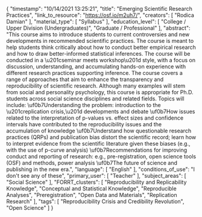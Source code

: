 {
    "timestamp": "10/14/2021 13:25:21",
    "title": "Emerging Scientific Research Practices",
    "link_to_resource": "https://osf.io/m2uh7/",
    "creators": [
        "Rodica Damian"
    ],
    "material_type": [
        "Syllabus"
    ],
    "education_level": [
        "College / Upper Division (Undergraduates)",
        "Graduate / Professional"
    ],
    "abstract": "This course aims to introduce students to current controversies and new developments in recommended scientific practices. The course is meant to help students think critically about how to conduct better empirical research and how to draw better-informed statistical inferences. The course will be conducted in a \u201cseminar meets workshop\u201d style, with a focus on discussion, understanding, and accumulating hands-on experience with different research practices supporting inference. The course covers a range of approaches that aim to enhance the transparency and reproducibility of scientific research. Although many examples will stem from social and personality psychology, this course is appropriate for Ph.D. students across social science disciplines and related fields. Topics will include: \uf0b7Understanding the problem: introduction to the \u201creplication crisis,\u201d developments and debate \uf0b7How issues related to the interpretation of p-values vs. effect sizes and confidence intervals have contributed to the reproducibility issues and the accumulation of knowledge \uf0b7Understand how questionable research practices (QRPs) and publication bias distort the scientific record; learn how to interpret evidence from the scientific literature given these biases (e.g., with the use of p-curve analysis) \uf0b7Recommendations for improving conduct and reporting of research: e.g., pre-registration, open science tools (OSF) and methods, power analysis \uf0b7The future of science and publishing in the new era.",
    "language": [
        "English"
    ],
    "conditions_of_use": "I don't see any of these",
    "primary_user": [
        "Teacher"
    ],
    "subject_areas": [
        "Social Science"
    ],
    "FORRT_clusters": [
        "Reproducibility and Replicability Knowledge",
        "Conceptual and Statistical Knowledge",
        "Reproducible Analyses",
        "Preregistration",
        "Open Data and Materials",
        "Replication Research"
    ],
    "tags": [
        "Reproducibility Crisis and Credibility Revolution",
        "Open Science"
    ]
}